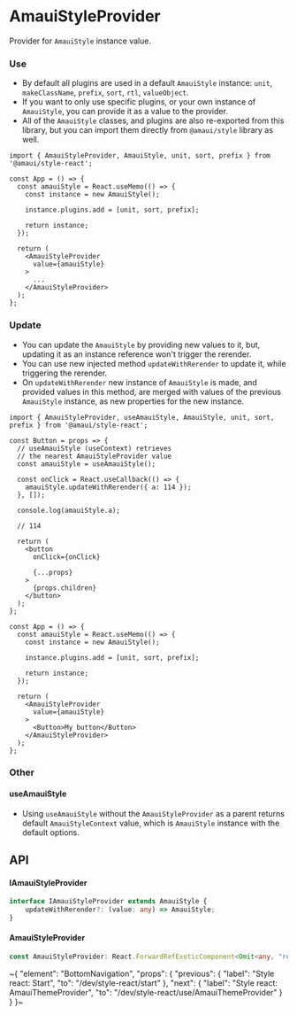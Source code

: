 
# AmauiStyleProvider

Provider for `AmauiStyle` instance value.

### Use

- By default all plugins are used in a default `AmauiStyle` instance: `unit`, `makeClassName`, `prefix`, `sort`, `rtl`, `valueObject`.
- If you want to only use specific plugins, or your own instance of `AmauiStyle`, you can provide it as a value to the provider.
- All of the `AmauiStyle` classes, and plugins are also re-exported from this library, but you can import them directly from `@amaui/style` library as well.

```tsx
import { AmauiStyleProvider, AmauiStyle, unit, sort, prefix } from '@amaui/style-react';

const App = () => {
  const amauiStyle = React.useMemo(() => {
    const instance = new AmauiStyle();

    instance.plugins.add = [unit, sort, prefix];

    return instance;
  });

  return (
    <AmauiStyleProvider
      value={amauiStyle}
    >
      ...
    </AmauiStyleProvider>
  );
};
```

### Update

- You can update the `AmauiStyle` by providing new values to it, but, updating it as an instance reference won't trigger the rerender.
- You can use new injected method `updateWithRerender` to update it, while triggering the rerender.
- On `updateWithRerender` new instance of `AmauiStyle` is made, and provided values in this method, are merged with values of the previous `AmauiStyle` instance, as new properties for the new instance.

```tsx
import { AmauiStyleProvider, useAmauiStyle, AmauiStyle, unit, sort, prefix } from '@amaui/style-react';

const Button = props => {
  // useAmauiStyle (useContext) retrieves
  // the nearest AmauiStyleProvider value
  const amauiStyle = useAmauiStyle();

  const onClick = React.useCallback(() => {
    amauiStyle.updateWithRerender({ a: 114 });
  }, []);

  console.log(amauiStyle.a);

  // 114

  return (
    <button
      onClick={onClick}

      {...props}
    >
      {props.children}
    </button>
  );
};

const App = () => {
  const amauiStyle = React.useMemo(() => {
    const instance = new AmauiStyle();

    instance.plugins.add = [unit, sort, prefix];

    return instance;
  });

  return (
    <AmauiStyleProvider
      value={amauiStyle}
    >
      <Button>My button</Button>
    </AmauiStyleProvider>
  );
};
```

### Other

#### useAmauiStyle

- Using `useAmauiStyle` without the `AmauiStyleProvider` as a parent returns default `AmauiStyleContext` value, which is `AmauiStyle` instance with the default options.

## API

#### IAmauiStyleProvider

```ts
interface IAmauiStyleProvider extends AmauiStyle {
    updateWithRerender?: (value: any) => AmauiStyle;
}
```

#### AmauiStyleProvider

```ts
const AmauiStyleProvider: React.ForwardRefExoticComponent<Omit<any, "ref"> & React.RefAttributes<unknown>>;
```


~{
  "element": "BottomNavigation",
  "props": {
    "previous": {
      "label": "Style react: Start",
      "to": "/dev/style-react/start"
    },
    "next": {
      "label": "Style react: AmauiThemeProvider",
      "to": "/dev/style-react/use/AmauiThemeProvider"
    }
  }
}~
